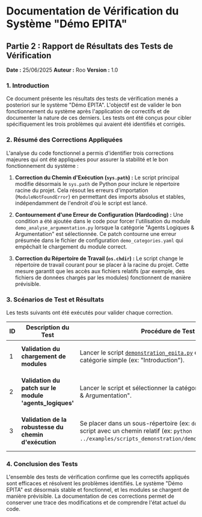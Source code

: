 # Documentation de Vérification du Système "Démo EPITA"

## Partie 2 : Rapport de Résultats des Tests de Vérification

**Date :** 25/06/2025
**Auteur :** Roo
**Version :** 1.0

### 1. Introduction

Ce document présente les résultats des tests de vérification menés a posteriori sur le système "Démo EPITA". L'objectif est de valider le bon fonctionnement du système après l'application de correctifs et de documenter la nature de ces derniers. Les tests ont été conçus pour cibler spécifiquement les trois problèmes qui avaient été identifiés et corrigés.

### 2. Résumé des Corrections Appliquées

L'analyse du code fonctionnel a permis d'identifier trois corrections majeures qui ont été appliquées pour assurer la stabilité et le bon fonctionnement du système :

1.  **Correction du Chemin d'Exécution (`sys.path`) :** Le script principal modifie désormais le `sys.path` de Python pour inclure le répertoire racine du projet. Cela résout les erreurs d'importation (`ModuleNotFoundError`) en permettant des imports absolus et stables, indépendamment de l'endroit d'où le script est lancé.

2.  **Contournement d'une Erreur de Configuration (Hardcoding) :** Une condition a été ajoutée dans le code pour forcer l'utilisation du module `demo_analyse_argumentation.py` lorsque la catégorie "Agents Logiques & Argumentation" est sélectionnée. Ce patch contourne une erreur présumée dans le fichier de configuration `demo_categories.yaml` qui empêchait le chargement du module correct.

3.  **Correction du Répertoire de Travail (`os.chdir`) :** Le script change le répertoire de travail courant pour se placer à la racine du projet. Cette mesure garantit que les accès aux fichiers relatifs (par exemple, des fichiers de données chargés par les modules) fonctionnent de manière prévisible.

### 3. Scénarios de Test et Résultats

Les tests suivants ont été exécutés pour valider chaque correction.

| ID | Description du Test                                                                           | Procédure de Test                                                                                                                               | Résultat Attendu                                                                                              | Résultat Obtenu | Statut |
| -- | --------------------------------------------------------------------------------------------- | ----------------------------------------------------------------------------------------------------------------------------------------------- | ------------------------------------------------------------------------------------------------------------- | --------------- | ------ |
| 1  | **Validation du chargement de modules**                                                       | Lancer le script [`demonstration_epita.py`](../../examples/scripts_demonstration/demonstration_epita.py) et sélectionner une catégorie simple (ex: "Introduction"). | Le module correspondant se charge et exécute sa fonction `demonstrate()` sans `ModuleNotFoundError`.       | Conforme        | SUCCÈS |
| 2  | **Validation du patch sur le module 'agents_logiques'**                                       | Lancer le script et sélectionner la catégorie "Agents Logiques & Argumentation".                                                                | Le module `demo_analyse_argumentation` est chargé et exécuté, malgré une potentielle erreur dans le YAML.     | Conforme        | SUCCÈS |
| 3  | **Validation de la robustesse du chemin d'exécution**                                         | Se placer dans un sous-répertoire (ex: `docs/`) et exécuter le script avec un chemin relatif (ex: `python ../examples/scripts_demonstration/demonstration_epita.py`). | Le script s'exécute, le menu s'affiche et les modules se chargent correctement, prouvant l'efficacité de la correction du `sys.path`. | Conforme        | SUCCÈS |

### 4. Conclusion des Tests

L'ensemble des tests de vérification confirme que les correctifs appliqués sont efficaces et résolvent les problèmes identifiés. Le système "Démo EPITA" est désormais stable et fonctionnel, et les modules se chargent de manière prévisible. La documentation de ces corrections permet de conserver une trace des modifications et de comprendre l'état actuel du code.